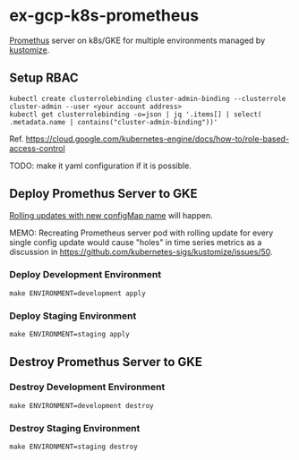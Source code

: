 # ex-gcp-k8s-prometheus
[Promethus](https://github.com/prometheus/prometheus) server on k8s/GKE for multiple environments managed by [kustomize](https://github.com/kubernetes-sigs/kustomize).

## Setup RBAC
```
kubectl create clusterrolebinding cluster-admin-binding --clusterrole cluster-admin --user <your account address>
kubectl get clusterrolebinding -o=json | jq '.items[] | select( .metadata.name | contains("cluster-admin-binding"))'
```
Ref. https://cloud.google.com/kubernetes-engine/docs/how-to/role-based-access-control

TODO: make it yaml configuration if it is possible.

## Deploy Promethus Server to GKE
[Rolling updates with new configMap name](https://github.com/kubernetes-sigs/kustomize/tree/master/examples/helloWorld#rolling-updates) will happen.

MEMO: Recreating Prometheus server pod with rolling update for every single config update would cause "holes" in time series metrics as a discussion in https://github.com/kubernetes-sigs/kustomize/issues/50.

### Deploy Development Environment
```
make ENVIRONMENT=development apply
```

### Deploy Staging Environment
```
make ENVIRONMENT=staging apply
```

## Destroy Promethus Server to GKE

### Destroy Development Environment
```
make ENVIRONMENT=development destroy
```

### Destroy Staging Environment
```
make ENVIRONMENT=staging destroy
```
